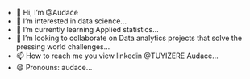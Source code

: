 - 👋 Hi, I’m @Audace
- 👀 I’m interested in data science...
- 🌱 I’m currently learning Applied statistics...
- 💞️ I’m looking to collaborate on Data analytics projects that solve the pressing world challenges...
- 📫 How to reach me you view linkedin @TUYIZERE Audace...
- 😄 Pronouns: audace...

<!---
Audace23/Audace23 is a ✨ special ✨ repository because its `README.md` (this file) appears on your GitHub profile.
You can click the Preview link to take a look at your changes.
--->
